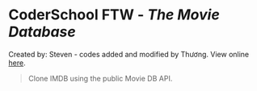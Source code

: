 # CoderSchool FTW - *The Movie Database*
Created by: Steven - codes added and modified by Thương. View online [here](https://quirky-goldstine-6b0c7e.netlify.com/).
> Clone IMDB using the public Movie DB API.
